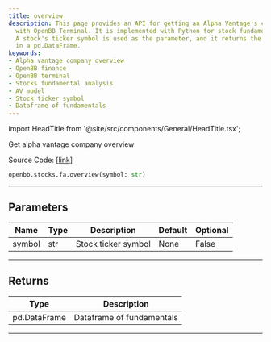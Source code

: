 ```yaml
---
title: overview
description: This page provides an API for getting an Alpha Vantage's company overview
  with OpenBB Terminal. It is implemented with Python for stock fundamental analysis.
  A stock's ticker symbol is used as the parameter, and it returns the fundamentals
  in a pd.DataFrame.
keywords:
- Alpha vantage company overview
- OpenBB finance
- OpenBB terminal
- Stocks fundamental analysis
- AV model
- Stock ticker symbol
- Dataframe of fundamentals
---
```


import HeadTitle from '@site/src/components/General/HeadTitle.tsx';

<HeadTitle title="stocks.fa.overview - Reference | OpenBB SDK Docs" />

Get alpha vantage company overview

Source Code: [[link](https://github.com/OpenBB-finance/OpenBB/tree/main/openbb_terminal/stocks/fundamental_analysis/av_model.py#L36)]

```python
openbb.stocks.fa.overview(symbol: str)
```

---

## Parameters

| Name | Type | Description | Default | Optional |
| ---- | ---- | ----------- | ------- | -------- |
| symbol | str | Stock ticker symbol | None | False |


---

## Returns

| Type | Description |
| ---- | ----------- |
| pd.DataFrame | Dataframe of fundamentals |
---
